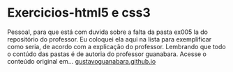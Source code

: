 # Exercicios-html5 e css3
 Pessoal, para que está com duvida sobre a falta da pasta ex005 la do repositório do professor. Eu coloquei ela aqui na lista para exemplificar como seria, de acordo com a explicação do professor. Lembrando que todo o contúdo das pastas é de autoria do professor guanabara. Acesse o conteúdo original em... [gustavoguanabara.github.io](https://github.com/gustavoguanabara)
